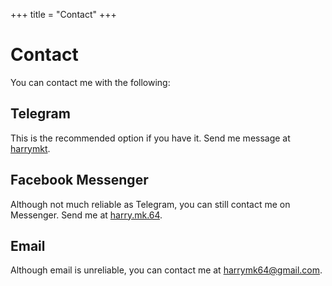 +++
title = "Contact"
+++
# Contact
You can contact me with the following:

## Telegram
This is the recommended option if you have it. Send me message at <a href="https://t.me/harrymkt">harrymkt</a>.

## Facebook Messenger
Although not much reliable as Telegram, you can still contact me on Messenger. Send me at <a href="https://facebook.com/harry.mk.64">harry.mk.64</a>.

## Email
Although email is unreliable, you can contact me at <a href="mailto:harrymk64@gmail.com">harrymk64@gmail.com</a>.